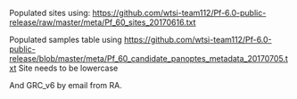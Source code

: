 Populated sites using:
https://github.com/wtsi-team112/Pf-6.0-public-release/raw/master/meta/Pf_60_sites_20170616.txt

Populated samples table using https://github.com/wtsi-team112/Pf-6.0-public-release/blob/master/meta/Pf_60_candidate_panoptes_metadata_20170705.txt
Site needs to be lowercase

And GRC_v6 by email from RA.
